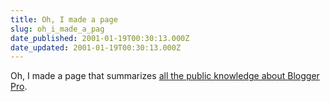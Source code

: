 ```yaml
---
title: Oh, I made a page
slug: oh_i_made_a_pag
date_published: 2001-01-19T00:30:13.000Z
date_updated: 2001-01-19T00:30:13.000Z
---
```


Oh, I made a page that summarizes [all the public knowledge about Blogger Pro](http://www.dashes.com/anil/index.php?proinfo.php).
